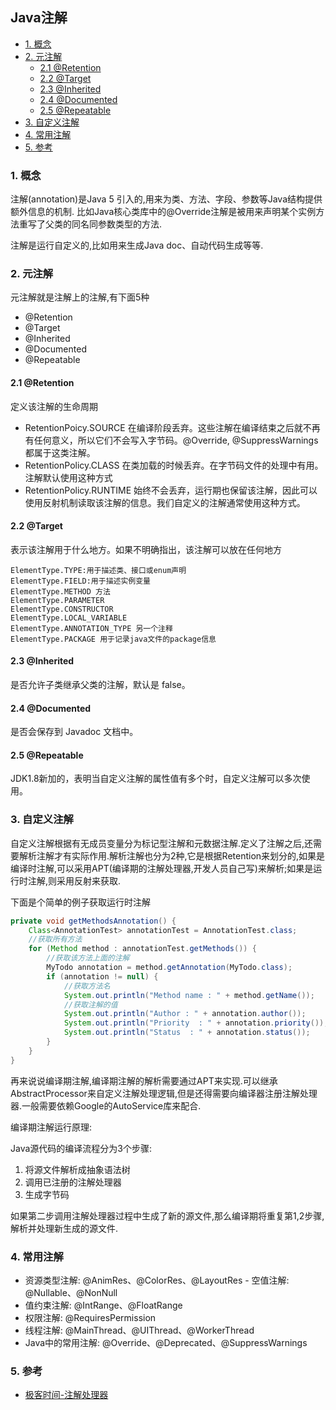 Java注解
---

- [1. 概念](#head1)
- [2. 元注解](#head2)
	- [2.1 @Retention](#head3)
	- [2.2 @Target](#head4)
	- [2.3 @Inherited](#head5)
	- [2.4 @Documented](#head6)
	- [2.5 @Repeatable](#head7)
- [3. 自定义注解](#head8)
- [4. 常用注解](#head9)
- [5. 参考](#head10)

### <span id="head1">1. 概念</span>

注解(annotation)是Java 5 引入的,用来为类、方法、字段、参数等Java结构提供额外信息的机制. 比如Java核心类库中的@Override注解是被用来声明某个实例方法重写了父类的同名同参数类型的方法.

注解是运行自定义的,比如用来生成Java doc、自动代码生成等等.

### <span id="head2">2. 元注解</span>

元注解就是注解上的注解,有下面5种

- @Retention
- @Target
- @Inherited
- @Documented
- @Repeatable

#### <span id="head3">2.1 @Retention</span>

定义该注解的生命周期

- RetentionPoicy.SOURCE 在编译阶段丢弃。这些注解在编译结束之后就不再有任何意义，所以它们不会写入字节码。@Override, @SuppressWarnings都属于这类注解。
- RetentionPolicy.CLASS 在类加载的时候丢弃。在字节码文件的处理中有用。注解默认使用这种方式
- RetentionPolicy.RUNTIME 始终不会丢弃，运行期也保留该注解，因此可以使用反射机制读取该注解的信息。我们自定义的注解通常使用这种方式。

#### <span id="head4">2.2 @Target</span>

表示该注解用于什么地方。如果不明确指出，该注解可以放在任何地方

```
ElementType.TYPE:用于描述类、接口或enum声明
ElementType.FIELD:用于描述实例变量
ElementType.METHOD 方法
ElementType.PARAMETER
ElementType.CONSTRUCTOR
ElementType.LOCAL_VARIABLE
ElementType.ANNOTATION_TYPE 另一个注释
ElementType.PACKAGE 用于记录java文件的package信息
```

#### <span id="head5">2.3 @Inherited</span>

是否允许子类继承父类的注解，默认是 false。

#### <span id="head6">2.4 @Documented</span>

是否会保存到 Javadoc 文档中。

#### <span id="head7">2.5 @Repeatable</span>

JDK1.8新加的，表明当自定义注解的属性值有多个时，自定义注解可以多次使用。

### <span id="head8">3. 自定义注解</span>

自定义注解根据有无成员变量分为标记型注解和元数据注解.定义了注解之后,还需要解析注解才有实际作用.解析注解也分为2种,它是根据Retention来划分的,如果是编译时注解,可以采用APT(编译期的注解处理器,开发人员自己写)来解析;如果是运行时注解,则采用反射来获取.

下面是个简单的例子获取运行时注解

```java
private void getMethodsAnnotation() {
    Class<AnnotationTest> annotationTest = AnnotationTest.class;
    //获取所有方法
    for (Method method : annotationTest.getMethods()) {
        //获取该方法上面的注解
        MyTodo annotation = method.getAnnotation(MyTodo.class);
        if (annotation != null) {
            //获取方法名
            System.out.println("Method name : " + method.getName());
            //获取注解的值
            System.out.println("Author : " + annotation.author());
            System.out.println("Priority  : " + annotation.priority());
            System.out.println("Status  : " + annotation.status());
        }
    }
}
```

再来说说编译期注解,编译期注解的解析需要通过APT来实现.可以继承AbstractProcessor来自定义注解处理逻辑,但是还得需要向编译器注册注解处理器.一般需要依赖Google的AutoService库来配合.

编译期注解运行原理:

Java源代码的编译流程分为3个步骤:

1. 将源文件解析成抽象语法树
2. 调用已注册的注解处理器
3. 生成字节码

如果第二步调用注解处理器过程中生成了新的源文件,那么编译期将重复第1,2步骤,解析并处理新生成的源文件.

### <span id="head9">4. 常用注解</span>

- 资源类型注解: @AnimRes、@ColorRes、@LayoutRes - 空值注解: @Nullable、@NonNull
- 值约束注解:  @IntRange、@FloatRange
- 权限注解: @RequiresPermission
- 线程注解: @MainThread、@UIThread、@WorkerThread 
- Java中的常用注解: @Override、@Deprecated、@SuppressWarnings

### <span id="head10">5. 参考</span>

- [极客时间-注解处理器](https://time.geekbang.org/column/article/40189)